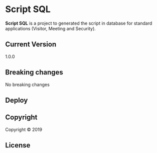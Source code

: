 # Script SQL

**Script SQL** is a project to generated the script in database for standard applications (Visitor, Meeting and Security).

## Current Version

1.0.0

## Breaking changes

No breaking changes

## Deploy

## Copyright

Copyright © 2019

## License
